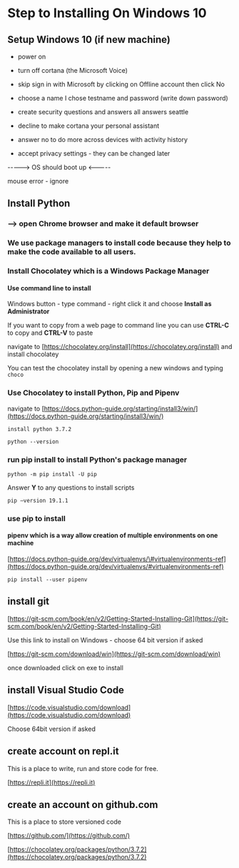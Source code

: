 # Step to Installing On Windows 10

## Setup Windows 10 \(if new machine\)

* power on
* turn off cortana \(the Microsoft Voice\)
* skip sign in with Microsoft by clicking on Offline account then click No
* choose a name I chose testname and password \(write down password\)
* create security questions and answers all answers seattle
* decline to make cortana your personal assistant
* answer no to do more across devices with activity history

* accept privacy settings - they can be changed later

-----&gt;  OS should boot up  &lt;-----

mouse error - ignore

## Install Python

### --&gt; open Chrome browser and make it default browser

### We use package managers to install code because they help to make the code available to all users.

### Install Chocolatey which is a Windows Package Manager

#### Use command line to install

Windows button - type command - right click it and choose **Install as Administrator**

If you want to copy from a web page to command line you can use **CTRL-C** to copy and **CTRL-V** to paste

navigate to [https://chocolatey.org/install](https://chocolatey.org/install) and install chocolatey

You can test the chocolatey install by opening a new windows and typing `choco`

### Use Chocolatey to install Python, Pip and Pipenv

navigate to [https://docs.python-guide.org/starting/install3/win/](https://docs.python-guide.org/starting/install3/win/)

`install python 3.7.2`

`python --version`

### run pip install to install Python's package manager

`python -m pip install -U pip`

Answer **Y** to any questions to install scripts

`pip —version 19.1.1`

### use pip to install

#### pipenv which is a way allow creation of multiple environments on one machine

[https://docs.python-guide.org/dev/virtualenvs/\#virtualenvironments-ref](https://docs.python-guide.org/dev/virtualenvs/#virtualenvironments-ref)

`pip install --user pipenv`

## install git

[https://git-scm.com/book/en/v2/Getting-Started-Installing-Git](https://git-scm.com/book/en/v2/Getting-Started-Installing-Git)

Use this link to install on Windows - choose 64 bit version if asked

[https://git-scm.com/download/win](https://git-scm.com/download/win)

once downloaded click on exe to install

## install Visual Studio Code

[https://code.visualstudio.com/download](https://code.visualstudio.com/download)

Choose 64bit version if asked

## create account on repl.it

This is a place to write, run and store code for free.

[https://repli.it](https://repli.it) 

## create an account on github.com

This is a place to store versioned code

[https://github.com/](https://github.com/)

[https://chocolatey.org/packages/python/3.7.2](https://chocolatey.org/packages/python/3.7.2)



